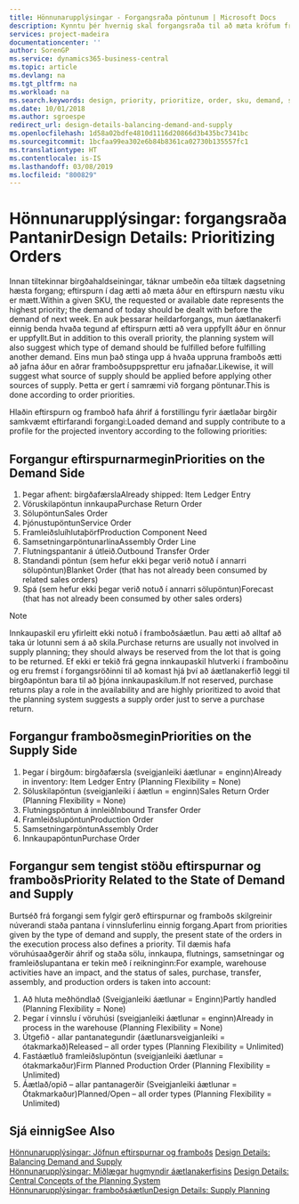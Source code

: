 ```yaml
---
title: Hönnunarupplýsingar - Forgangsraða pöntunum | Microsoft Docs
description: Kynntu þér hvernig skal forgangsraða til að mæta kröfum framboðs og eftirspurnar.
services: project-madeira
documentationcenter: ''
author: SorenGP
ms.service: dynamics365-business-central
ms.topic: article
ms.devlang: na
ms.tgt_pltfrm: na
ms.workload: na
ms.search.keywords: design, priority, prioritize, order, sku, demand, supply
ms.date: 10/01/2018
ms.author: sgroespe
redirect_url: design-details-balancing-demand-and-supply
ms.openlocfilehash: 1d58a02bdfe4810d1116d20866d3b435bc7341bc
ms.sourcegitcommit: 1bcfaa99ea302e6b84b8361ca02730b135557fc1
ms.translationtype: HT
ms.contentlocale: is-IS
ms.lasthandoff: 03/08/2019
ms.locfileid: "800829"
---
```

# <a name="design-details-prioritizing-orders"></a><span data-ttu-id="00a9a-103">Hönnunarupplýsingar: forgangsraða Pantanir</span><span class="sxs-lookup"><span data-stu-id="00a9a-103">Design Details: Prioritizing Orders</span></span>
<span data-ttu-id="00a9a-104">Innan tiltekinnar birgðahaldseiningar, táknar umbeðin eða tiltæk dagsetning hæsta forgang; eftirspurn í dag ætti að mæta áður en eftirspurn næstu viku er mætt.</span><span class="sxs-lookup"><span data-stu-id="00a9a-104">Within a given SKU, the requested or available date represents the highest priority; the demand of today should be dealt with before the demand of next week.</span></span> <span data-ttu-id="00a9a-105">En auk þessarar heildarforgangs, mun áætlanakerfi einnig benda hvaða tegund af eftirspurn ætti að vera uppfyllt áður en önnur er uppfyllt.</span><span class="sxs-lookup"><span data-stu-id="00a9a-105">But in addition to this overall priority, the planning system will also suggest which type of demand should be fulfilled before fulfilling another demand.</span></span> <span data-ttu-id="00a9a-106">Eins mun það stinga upp á hvaða uppruna framboðs ætti að jafna áður en aðrar framboðsuppsprettur eru jafnaðar.</span><span class="sxs-lookup"><span data-stu-id="00a9a-106">Likewise, it will suggest what source of supply should be applied before applying other sources of supply.</span></span> <span data-ttu-id="00a9a-107">Þetta er gert í samræmi við forgang pöntunar.</span><span class="sxs-lookup"><span data-stu-id="00a9a-107">This is done according to order priorities.</span></span>  

<span data-ttu-id="00a9a-108">Hlaðin eftirspurn og framboð hafa áhrif á forstillingu fyrir áætlaðar birgðir samkvæmt eftirfarandi forgangi:</span><span class="sxs-lookup"><span data-stu-id="00a9a-108">Loaded demand and supply contribute to a profile for the projected inventory according to the following priorities:</span></span>  

## <a name="priorities-on-the-demand-side"></a><span data-ttu-id="00a9a-109">Forgangur eftirspurnarmegin</span><span class="sxs-lookup"><span data-stu-id="00a9a-109">Priorities on the Demand Side</span></span>  
1. <span data-ttu-id="00a9a-110">Þegar afhent: birgðafærsla</span><span class="sxs-lookup"><span data-stu-id="00a9a-110">Already shipped: Item Ledger Entry</span></span>  
2. <span data-ttu-id="00a9a-111">Vöruskilapöntun innkaupa</span><span class="sxs-lookup"><span data-stu-id="00a9a-111">Purchase Return Order</span></span>  
3. <span data-ttu-id="00a9a-112">Sölupöntun</span><span class="sxs-lookup"><span data-stu-id="00a9a-112">Sales Order</span></span>  
4. <span data-ttu-id="00a9a-113">Þjónustupöntun</span><span class="sxs-lookup"><span data-stu-id="00a9a-113">Service Order</span></span>  
5. <span data-ttu-id="00a9a-114">Framleiðsluíhlutaþörf</span><span class="sxs-lookup"><span data-stu-id="00a9a-114">Production Component Need</span></span>  
6. <span data-ttu-id="00a9a-115">Samsetningarpöntunarlína</span><span class="sxs-lookup"><span data-stu-id="00a9a-115">Assembly Order Line</span></span>  
7. <span data-ttu-id="00a9a-116">Flutningspantanir á útleið.</span><span class="sxs-lookup"><span data-stu-id="00a9a-116">Outbound Transfer Order</span></span>  
8. <span data-ttu-id="00a9a-117">Standandi pöntun (sem hefur ekki þegar verið notuð í annarri sölupöntun)</span><span class="sxs-lookup"><span data-stu-id="00a9a-117">Blanket Order (that has not already been consumed by related sales orders)</span></span>  
9. <span data-ttu-id="00a9a-118">Spá (sem hefur ekki þegar verið notuð í annarri sölupöntun)</span><span class="sxs-lookup"><span data-stu-id="00a9a-118">Forecast (that has not already been consumed by other sales orders)</span></span>  

> [!NOTE]  
>  <span data-ttu-id="00a9a-119">Innkaupaskil eru yfirleitt ekki notuð í framboðsáætlun. Þau ætti að alltaf að taka úr lotunni sem á að skila.</span><span class="sxs-lookup"><span data-stu-id="00a9a-119">Purchase returns are usually not involved in supply planning; they should always be reserved from the lot that is going to be returned.</span></span> <span data-ttu-id="00a9a-120">Ef ekki er tekið frá gegna innkaupaskil hlutverki í framboðinu og eru fremst í forgangsröðinni til að komast hjá því að áætlanakerfið leggi til birgðapöntun bara til að þjóna innkaupaskilum.</span><span class="sxs-lookup"><span data-stu-id="00a9a-120">If not reserved, purchase returns play a role in the availability and are highly prioritized to avoid that the planning system suggests a supply order just to serve a purchase return.</span></span>  

## <a name="priorities-on-the-supply-side"></a><span data-ttu-id="00a9a-121">Forgangur framboðsmegin</span><span class="sxs-lookup"><span data-stu-id="00a9a-121">Priorities on the Supply Side</span></span>  
1. <span data-ttu-id="00a9a-122">Þegar í birgðum: birgðafærsla (sveigjanleiki áætlunar = enginn)</span><span class="sxs-lookup"><span data-stu-id="00a9a-122">Already in inventory: Item Ledger Entry (Planning Flexibility = None)</span></span>  
2. <span data-ttu-id="00a9a-123">Söluskilapöntun (sveigjanleiki í áætlun = enginn)</span><span class="sxs-lookup"><span data-stu-id="00a9a-123">Sales Return Order (Planning Flexibility = None)</span></span>  
3. <span data-ttu-id="00a9a-124">Flutningspöntun á innleið</span><span class="sxs-lookup"><span data-stu-id="00a9a-124">Inbound Transfer Order</span></span>  
4. <span data-ttu-id="00a9a-125">Framleiðslupöntun</span><span class="sxs-lookup"><span data-stu-id="00a9a-125">Production Order</span></span>  
5. <span data-ttu-id="00a9a-126">Samsetningarpöntun</span><span class="sxs-lookup"><span data-stu-id="00a9a-126">Assembly Order</span></span>  
6. <span data-ttu-id="00a9a-127">Innkaupapöntun</span><span class="sxs-lookup"><span data-stu-id="00a9a-127">Purchase Order</span></span>  

## <a name="priority-related-to-the-state-of-demand-and-supply"></a><span data-ttu-id="00a9a-128">Forgangur sem tengist stöðu eftirspurnar og framboðs</span><span class="sxs-lookup"><span data-stu-id="00a9a-128">Priority Related to the State of Demand and Supply</span></span>  
<span data-ttu-id="00a9a-129">Burtséð frá forgangi sem fylgir gerð eftirspurnar og framboðs skilgreinir núverandi staða pantana í vinnsluferlinu einnig forgang.</span><span class="sxs-lookup"><span data-stu-id="00a9a-129">Apart from priorities given by the type of demand and supply, the present state of the orders in the execution process also defines a priority.</span></span> <span data-ttu-id="00a9a-130">Til dæmis hafa vöruhúsaaðgerðir áhrif og staða sölu, innkaupa, flutnings, samsetningar og framleiðslupantana er tekin með í reikninginn:</span><span class="sxs-lookup"><span data-stu-id="00a9a-130">For example, warehouse activities have an impact, and the status of sales, purchase, transfer, assembly, and production orders is taken into account:</span></span>  

1. <span data-ttu-id="00a9a-131">Að hluta meðhöndlað (Sveigjanleiki áætlunar = Enginn)</span><span class="sxs-lookup"><span data-stu-id="00a9a-131">Partly handled (Planning Flexibility = None)</span></span>  
2. <span data-ttu-id="00a9a-132">Þegar í vinnslu í vöruhúsi (sveigjanleiki áætlunar = enginn)</span><span class="sxs-lookup"><span data-stu-id="00a9a-132">Already in process in the warehouse (Planning Flexibility = None)</span></span>  
3. <span data-ttu-id="00a9a-133">Útgefið - allar pantanategundir (áætlunarsveigjanleiki = ótakmarkað)</span><span class="sxs-lookup"><span data-stu-id="00a9a-133">Released – all order types (Planning Flexibility = Unlimited)</span></span>  
4. <span data-ttu-id="00a9a-134">Fastáætluð framleiðslupöntun (sveigjanleiki áætlunar = ótakmarkaður)</span><span class="sxs-lookup"><span data-stu-id="00a9a-134">Firm Planned Production Order (Planning Flexibility = Unlimited)</span></span>  
5. <span data-ttu-id="00a9a-135">Áætlað/opið – allar pantanagerðir (Sveigjanleiki áætlunar = Ótakmarkaður)</span><span class="sxs-lookup"><span data-stu-id="00a9a-135">Planned/Open – all order types (Planning Flexibility = Unlimited)</span></span>  

## <a name="see-also"></a><span data-ttu-id="00a9a-136">Sjá einnig</span><span class="sxs-lookup"><span data-stu-id="00a9a-136">See Also</span></span>  
<span data-ttu-id="00a9a-137">[Hönnunarupplýsingar: Jöfnun eftirspurnar og framboðs](design-details-balancing-demand-and-supply.md) </span><span class="sxs-lookup"><span data-stu-id="00a9a-137">[Design Details: Balancing Demand and Supply](design-details-balancing-demand-and-supply.md) </span></span>  
<span data-ttu-id="00a9a-138">[Hönnunarupplýsingar: Miðlægar hugmyndir áætlanakerfisins](design-details-central-concepts-of-the-planning-system.md) </span><span class="sxs-lookup"><span data-stu-id="00a9a-138">[Design Details: Central Concepts of the Planning System](design-details-central-concepts-of-the-planning-system.md) </span></span>  
[<span data-ttu-id="00a9a-139">Hönnunarupplýsingar: framboðsáætlun</span><span class="sxs-lookup"><span data-stu-id="00a9a-139">Design Details: Supply Planning</span></span>](design-details-supply-planning.md)
